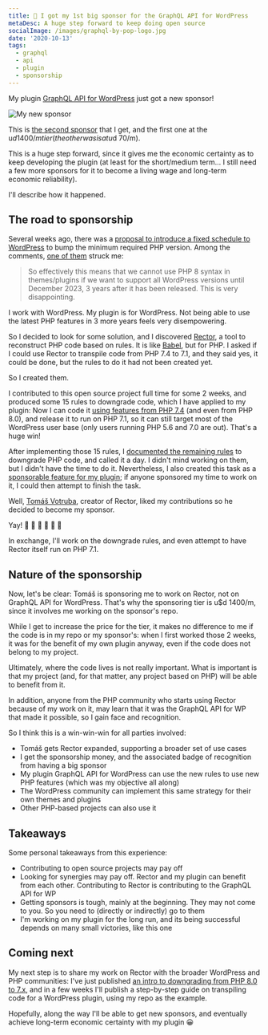 ```yaml
---
title: 🎉 I got my 1st big sponsor for the GraphQL API for WordPress
metaDesc: A huge step forward to keep doing open source
socialImage: /images/graphql-by-pop-logo.jpg
date: '2020-10-13'
tags:
  - graphql
  - api
  - plugin
  - sponsorship
---
```


My plugin [GraphQL API for WordPress](https://github.com/GatoGraphQL/GatoGraphQL/tree/master/layers/GatoGraphQLForWP/plugins/gatographql) just got a new sponsor!

![My new sponsor](/images/tomas-sponsor.png "My new sponsor")

This is [the second sponsor](https://github.com/sponsors/leoloso/) that I get, and the first one at the u$d 1400/m tier (the other was is at u$d 70/m).

This is a huge step forward, since it gives me the economic certainty as to keep developing the plugin (at least for the short/medium term... I still need a few more sponsors for it to become a living wage and long-term economic reliability).

I'll describe how it happened.

## The road to sponsorship

Several weeks ago, there was a [proposal to introduce a fixed schedule to WordPress](https://make.wordpress.org/core/2020/08/24/proposal-dropping-support-for-old-php-versions-via-a-fixed-schedule/) to bump the minimum required PHP version. Among the comments, [one of them](https://make.wordpress.org/core/2020/08/24/proposal-dropping-support-for-old-php-versions-via-a-fixed-schedule/#comment-39591) struck me:

> So effectively this means that we cannot use PHP 8 syntax in themes/plugins if we want to support all WordPress versions until December 2023, 3 years after it has been released. This is very disappointing.

I work with WordPress. My plugin is for WordPress. Not being able to use the latest PHP features in 3 more years feels very disempowering.

So I decided to look for some solution, and I discovered [Rector](https://github.com/rectorphp/rector/), a tool to reconstruct PHP code based on rules. It is like [Babel](https://babeljs.io/), but for PHP. I asked if I could use Rector to transpile code from PHP 7.4 to 7.1, and they said yes, it could be done, but the rules to do it had not been created yet.

So I created them.

I contributed to this open source project full time for some 2 weeks, and produced some 15 rules to downgrade code, which I have applied to my plugin: Now I can code it [using features from PHP 7.4](https://github.com/GatoGraphQL/GatoGraphQL/tree/master/layers/GatoGraphQLForWP/plugins/gatographql#supported-php-features) (and even from PHP 8.0), and release it to run on PHP 7.1, so it can still target most of the WordPress user base (only users running PHP 5.6 and 7.0 are out). That's a huge win!

After implementing those 15 rules, I [documented the remaining rules](https://github.com/rectorphp/rector/issues?q=is%3Aissue+is%3Aopen+%22%5BDowngrade+PHP%5D%22+) to downgrade PHP code, and called it a day. I didn't mind working on them, but I didn't have the time to do it. Nevertheless, I also created this task as a [sponsorable feature for my plugin](https://github.com/GatoGraphQL/GatoGraphQL/issues/199); if anyone sponsored my time to work on it, I could then attempt to finish the task.

Well, [Tomáš Votruba](https://tomasvotruba.com/), creator of Rector, liked my contributions so he decided to become my sponsor.

Yay! 🍾 🎉 🎊 🥳 🍻 🥂

In exchange, I'll work on the downgrade rules, and even attempt to have Rector itself run on PHP 7.1.

## Nature of the sponsorship

Now, let's be clear: Tomáš is sponsoring me to work on Rector, not on GraphQL API for WordPress. That's why the sponsoring tier is u$d 1400/m, since it involves me working on the sponsor's repo.

While I get to increase the price for the tier, it makes no difference to me if the code is in my repo or my sponsor's: when I first worked those 2 weeks, it was for the benefit of my own plugin anyway, even if the code does not belong to my project.

Ultimately, where the code lives is not really important. What is important is that my project (and, for that matter, any project based on PHP) will be able to benefit from it.

In addition, anyone from the PHP community who starts using Rector because of my work on it, may learn that it was the GraphQL API for WP that made it possible, so I gain face and recognition.

So I think this is a win-win-win for all parties involved:

- Tomáš gets Rector expanded, supporting a broader set of use cases
- I get the sponsorship money, and the associated badge of recognition from having a big sponsor
- My plugin GraphQL API for WordPress can use the new rules to use new PHP features (which was my objective all along)
- The WordPress community can implement this same strategy for their own themes and plugins
- Other PHP-based projects can also use it

## Takeaways

Some personal takeaways from this experience:

- Contributing to open source projects may pay off
- Looking for synergies may pay off. Rector and my plugin can benefit from each other. Contributing to Rector is contributing to the GraphQL API for WP
- Getting sponsors is tough, mainly at the beginning. They may not come to you. So you need to (directly or indirectly) go to them
- I'm working on my plugin for the long run, and its being successful depends on many small victories, like this one

## Coming next

My next step is to share my work on Rector with the broader WordPress and PHP communities: I've just published [an intro to downgrading from PHP 8.0 to 7.x](https://blog.logrocket.com/transpiling-php-code-from-8-0-to-7-x-via-rector/), and in a few weeks I'll publish a step-by-step guide on transpiling code for a WordPress plugin, using my repo as the example.

Hopefully, along the way I'll be able to get new sponsors, and eventually achieve long-term economic certainty with my plugin 😀
